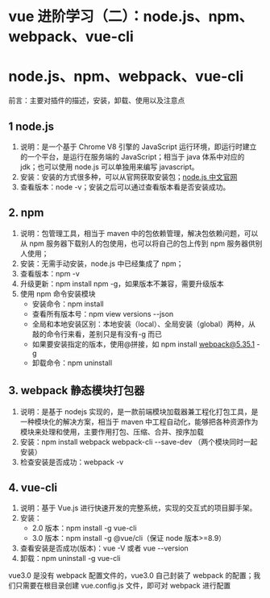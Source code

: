 # vue 进阶学习（二）：node.js、npm、webpack、vue-cli

# node.js、npm、webpack、vue-cli

前言：主要对插件的描述，安装，卸载、使用以及注意点

## 1 node.js

1. 说明：是一个基于 Chrome V8 引擎的 JavaScript 运行环境，即运行时建立的一个平台，是运行在服务端的 JavaScript；相当于 java 体系中对应的 jdk；也可以使用 node.js 可以单独用来编写 javascript。
2. 安装：安装的方式很多种，可以从官网获取安装包；[node.js 中文官网](http://nodejs.cn/download/)
3. 查看版本：node -v；安装之后可以通过查看版本看是否安装成功。

## 2. npm

1. 说明：包管理工具，相当于 maven 中的包依赖管理，解决包依赖问题，可以从 npm 服务器下载别人的包使用，也可以将自己的包上传到 npm 服务器供别人使用；
2. 安装：无需手动安装，node.js 中已经集成了 npm；
3. 查看版本：npm -v
4. 升级更新：npm install npm -g，如果版本不兼容，需要升级版本
5. 使用 npm 命令安装模块
   - 安装命令：npm install <Module Name>
   - 查看所有版本号：npm view <Module Name> versions --json
   - 全局和本地安装区别：本地安装（local）、全局安装（global）两种，从敲的命令行来看，差别只是有没有-g 而已
   - 如果要安装指定的版本，使用@拼接，如 npm install webpack@5.35.1 -g
   - 卸载命令：npm uninstall <Module Name>

## 3. webpack 静态模块打包器

1. 说明：是基于 nodejs 实现的，是一款前端模块加载器兼工程化打包工具，是一种模块化的解决方案，相当于 maven 中工程自动化，能够把各种资源作为模块来处理和使用，主要作用打包、压缩、合并、按序加载
2. 安装：npm install webpack webpack-cli --save-dev （两个模块同时一起安装）
3. 检查安装是否成功：webpack -v

## 4. vue-cli

1. 说明：基于 Vue.js 进行快速开发的完整系统，实现的交互式的项目脚手架。
2. 安装：
   - 2.0 版本：npm install -g vue-cli
   - 3.0 版本：npm install -g @vue/cli（保证 node 版本>=8.9）
3. 查看安装是否成功(版本)：vue -V 或者 vue --version
4. 卸载：npm uninstall -g vue-cli

vue3.0 是没有 webpack 配置文件的，vue3.0 自己封装了 webpack 的配置；我们只需要在根目录创建 vue.config.js 文件，即可对 webpack 进行配置
